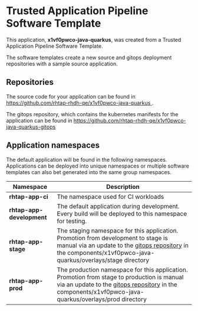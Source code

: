 # Trusted Application Pipeline Software Template

This application, **x1vf0pwco-java-quarkus**, was created from a Trusted Application Pipeline Software Template.

The software templates create a new source and gitops deployment repositories with a sample source application. 

## Repositories

The source code for your application can be found in [https://github.com/rhtap-rhdh-qe/x1vf0pwco-java-quarkus ](https://github.com/rhtap-rhdh-qe/x1vf0pwco-java-quarkus ).
 
The gitops repository, which contains the kubernetes manifests for the application can be found in 
[https://github.com/rhtap-rhdh-qe/x1vf0pwco-java-quarkus-gitops ](https://github.com/rhtap-rhdh-qe/x1vf0pwco-java-quarkus-gitops ) 

## Application namespaces 

The default application will be found in the following namespaces. Applications can be deployed into unique namespaces or multiple software templates can also bet generated into the same group namespaces.  

|  Namespace   |  Description   |  
| -------- | -------- |
| **rhtap-app-ci** | The namespace used for CI workloads |
| **rhtap-app-development** | The default application during development. Every build will be deployed to this namespace for testing. |
| **rhtap-app-stage** | The staging namespace for this application. Promotion from development to stage is manual via an update to the [gitops repository](https://github.com/rhtap-rhdh-qe/x1vf0pwco-java-quarkus-gitops ) in the components/x1vf0pwco-java-quarkus/overlays/stage directory |
| **rhtap-app-prod** | The production namespace for this application. Promotion from stage to production is manual via an update to the [gitops repository](https://github.com/rhtap-rhdh-qe/x1vf0pwco-java-quarkus-gitops ) in the components/x1vf0pwco-java-quarkus/overlays/prod directory |